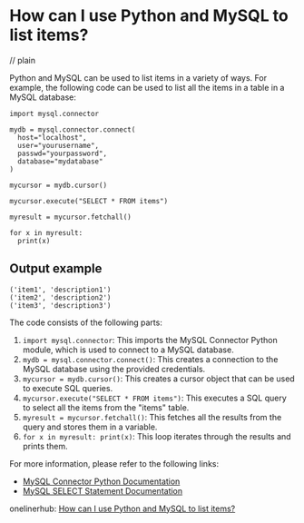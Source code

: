 # How can I use Python and MySQL to list items?
// plain

Python and MySQL can be used to list items in a variety of ways. For example, the following code can be used to list all the items in a table in a MySQL database:

```
import mysql.connector

mydb = mysql.connector.connect(
  host="localhost",
  user="yourusername",
  passwd="yourpassword",
  database="mydatabase"
)

mycursor = mydb.cursor()

mycursor.execute("SELECT * FROM items")

myresult = mycursor.fetchall()

for x in myresult:
  print(x)
```

## Output example

```
('item1', 'description1')
('item2', 'description2')
('item3', 'description3')
```

The code consists of the following parts:
1. `import mysql.connector`: This imports the MySQL Connector Python module, which is used to connect to a MySQL database.
2. `mydb = mysql.connector.connect()`: This creates a connection to the MySQL database using the provided credentials.
3. `mycursor = mydb.cursor()`: This creates a cursor object that can be used to execute SQL queries.
4. `mycursor.execute("SELECT * FROM items")`: This executes a SQL query to select all the items from the "items" table.
5. `myresult = mycursor.fetchall()`: This fetches all the results from the query and stores them in a variable.
6. `for x in myresult: print(x)`: This loop iterates through the results and prints them.

For more information, please refer to the following links:
- [MySQL Connector Python Documentation](https://dev.mysql.com/doc/connector-python/en/)
- [MySQL SELECT Statement Documentation](https://dev.mysql.com/doc/refman/8.0/en/select.html)

onelinerhub: [How can I use Python and MySQL to list items?](https://onelinerhub.com/python-mysql/how-can-i-use-python-and-mysql-to-list-items)
